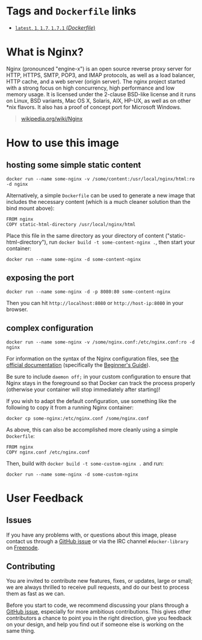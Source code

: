 # Tags and `Dockerfile` links

- [`latest`, `1`, `1.7`, `1.7.1` (*Dockerfile*)](https://github.com/docker-library/nginx/blob/d2c7eee53b81ae70f4eb9e3348575b35df136c95/Dockerfile)

# What is Nginx?

Nginx (pronounced "engine-x") is an open source reverse proxy server for HTTP, HTTPS, SMTP, POP3, and IMAP protocols, as well as a load balancer, HTTP cache, and a web server (origin server). The nginx project started with a strong focus on high concurrency, high performance and low memory usage. It is licensed under the 2-clause BSD-like license and it runs on Linux, BSD variants, Mac OS X, Solaris, AIX, HP-UX, as well as on other *nix flavors. It also has a proof of concept port for Microsoft Windows.

> [wikipedia.org/wiki/Nginx](https://en.wikipedia.org/wiki/Nginx)

# How to use this image

## hosting some simple static content

    docker run --name some-nginx -v /some/content:/usr/local/nginx/html:ro -d nginx

Alternatively, a simple `Dockerfile` can be used to generate a new image that includes the necessary content (which is a much cleaner solution than the bind mount above):

    FROM nginx
    COPY static-html-directory /usr/local/nginx/html

Place this file in the same directory as your directory of content ("static-html-directory"), run `docker build -t some-content-nginx .`, then start your container:

    docker run --name some-nginx -d some-content-nginx

## exposing the port

    docker run --name some-nginx -d -p 8080:80 some-content-nginx

Then you can hit `http://localhost:8080` or `http://host-ip:8080` in your browser.

## complex configuration

    docker run --name some-nginx -v /some/nginx.conf:/etc/nginx.conf:ro -d nginx

For information on the syntax of the Nginx configuration files, see [the official documentation](http://nginx.org/en/docs/) (specifically the [Beginner's Guide](http://nginx.org/en/docs/beginners_guide.html#conf_structure)).

Be sure to include `daemon off;` in your custom configuration to ensure that Nginx stays in the foreground so that Docker can track the process properly (otherwise your container will stop immediately after starting)!

If you wish to adapt the default configuration, use something like the following to copy it from a running Nginx container:

    docker cp some-nginx:/etc/nginx.conf /some/nginx.conf

As above, this can also be accomplished more cleanly using a simple `Dockerfile`:

    FROM nginx
    COPY nginx.conf /etc/nginx.conf

Then, build with `docker build -t some-custom-nginx .` and run:

    docker run --name some-nginx -d some-custom-nginx

# User Feedback

## Issues

If you have any problems with, or questions about this image, please contact us
 through a [GitHub issue](https://github.com/docker-library/nginx/issues) or via the IRC
channel `#docker-library` on [Freenode](https://freenode.net).

## Contributing

You are invited to contribute new features, fixes, or updates, large or small;
we are always thrilled to receive pull requests, and do our best to process them
as fast as we can.

Before you start to code, we recommend discussing your plans 
through a [GitHub issue](https://github.com/docker-library/nginx/issues), especially for more ambitious
contributions. This gives other contributors a chance to point you in the right
direction, give you feedback on your design, and help you find out if someone
else is working on the same thing.
